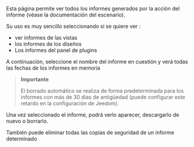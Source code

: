 Esta página permite ver todos los informes generados por la acción del informe (véase la documentación del escenario).

Su uso es muy sencillo seleccionando si se quiere ver : 

-   ver informes de las vistas
-   los informes de los diseños
-   Los informes del panel de plugins

A continuación, seleccione el nombre del informe en cuestión y verá todas las fechas de los informes en memoria

> **Importante**
>
> El borrado automático se realiza de forma predeterminada para los informes con más de 30 días de antigüedad (puede configurar este retardo en la configuración de Jeedom).

Una vez seleccionado el informe, podrá verlo aparecer, descargarlo de nuevo o borrarlo.

También puede eliminar todas las copias de seguridad de un informe determinado